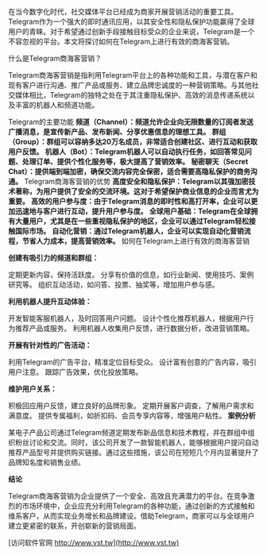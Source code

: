 在当今数字化时代，社交媒体平台已经成为商家开展营销活动的重要工具。Telegram作为一个强大的即时通讯应用，以其安全性和隐私保护功能赢得了全球用户的青睐。对于希望通过创新手段接触目标受众的企业来说，Telegram是一个不容忽视的平台。本文将探讨如何在Telegram上进行有效的商海客营销。

什么是Telegram商海客营销？

Telegram商海客营销是指利用Telegram平台上的各种功能和工具，与潜在客户和现有客户进行沟通、推广产品或服务、建立品牌忠诚度的一种营销策略。与其他社交媒体相比，Telegram的独特之处在于其注重隐私保护、高效的消息传递系统以及丰富的机器人和频道功能。

Telegram的主要功能
**频道（Channel）：频道允许企业向无限数量的订阅者发送广播消息，是宣传新产品、发布新闻、分享优惠信息的理想工具。**
**群组（Group）：群组可以容纳多达20万名成员，非常适合创建社区、进行互动和获取用户反馈。**
**机器人（Bot）：Telegram机器人可以自动执行任务，如回答常见问题、处理订单、提供个性化服务等，极大提高了营销效率。**
**秘密聊天（Secret Chat）：提供端到端加密，确保交流内容完全保密，适合需要高隐私保护的商务沟通。**
Telegram商海客营销的优势
**高度安全和隐私保护：Telegram以其强加密技术著称，为用户提供了安全的交流环境。这对于希望保护商业信息的企业而言尤为重要。**
**高效的用户参与度：由于Telegram消息的即时性和高打开率，企业可以更加迅速地与客户进行互动，提升用户参与度。**
**全球用户基础：Telegram在全球拥有大量用户，尤其是在一些重视隐私保护的地区，企业可以通过Telegram轻松接触国际市场。**
**自动化营销：通过Telegram机器人，企业可以实现自动化营销流程，节省人力成本，提高营销效率。**
如何在Telegram上进行有效的商海客营销

**创建有吸引力的频道和群组：**

定期更新内容，保持活跃度。
分享有价值的信息，如行业新闻、使用技巧、案例研究等。
组织互动活动，如问答、投票、抽奖等，增加用户参与感。

**利用机器人提升互动体验：**

开发智能客服机器人，及时回答用户问题。
设计个性化推荐机器人，根据用户行为推荐产品或服务。
利用机器人收集用户反馈，进行数据分析，改进营销策略。

**开展有针对性的广告活动：**

利用Telegram的广告平台，精准定位目标受众。
设计富有创意的广告内容，吸引用户注意。
跟踪广告效果，优化投放策略。

**维护用户关系：**

积极回应用户反馈，建立良好的品牌形象。
定期开展客户调查，了解用户需求和满意度。
提供专属福利，如折扣码、会员专享内容等，增强用户粘性。
**案例分析**

某电子产品公司通过Telegram频道定期发布新品信息和技术教程，并在群组中组织粉丝讨论和交流。同时，该公司开发了一款智能机器人，能够根据用户提问自动推荐产品型号并提供购买链接。通过这些措施，该公司在短短几个月内显著提升了品牌知名度和销售业绩。

**结论**

Telegram商海客营销为企业提供了一个安全、高效且充满潜力的平台。在竞争激烈的市场环境中，企业应充分利用Telegram的各种功能，通过创新的方式接触和维系客户，从而实现业务增长和品牌建设。借助Telegram，商家可以与全球用户建立更紧密的联系，开创崭新的营销局面。


[访问软件官网 http://www.vst.tw](http://www.vst.tw)
